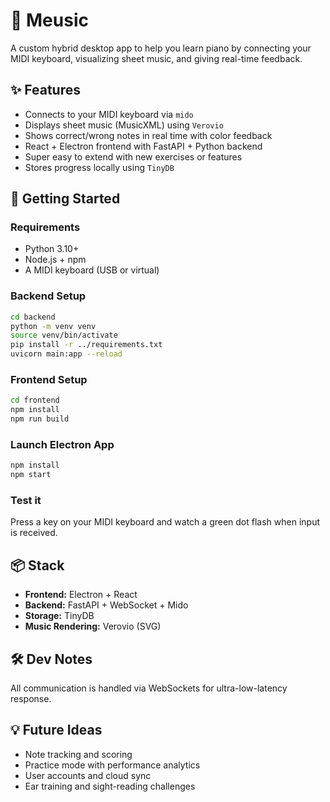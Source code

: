 # 🎹 Meusic

A custom hybrid desktop app to help you learn piano by connecting your MIDI keyboard, visualizing sheet music, and giving real-time feedback.

## ✨ Features
- Connects to your MIDI keyboard via `mido`
- Displays sheet music (MusicXML) using `Verovio`
- Shows correct/wrong notes in real time with color feedback
- React + Electron frontend with FastAPI + Python backend
- Super easy to extend with new exercises or features
- Stores progress locally using `TinyDB`

## 🚀 Getting Started

### Requirements
- Python 3.10+
- Node.js + npm
- A MIDI keyboard (USB or virtual)

### Backend Setup

```bash
cd backend
python -m venv venv
source venv/bin/activate
pip install -r ../requirements.txt
uvicorn main:app --reload
```

### Frontend Setup

```bash
cd frontend
npm install
npm run build
```

### Launch Electron App

```bash
npm install
npm start
```

### Test it
Press a key on your MIDI keyboard and watch a green dot flash when input is received.

## 📦 Stack

- **Frontend:** Electron + React
- **Backend:** FastAPI + WebSocket + Mido
- **Storage:** TinyDB
- **Music Rendering:** Verovio (SVG)

## 🛠️ Dev Notes
All communication is handled via WebSockets for ultra-low-latency response.

## 💡 Future Ideas
- Note tracking and scoring
- Practice mode with performance analytics
- User accounts and cloud sync
- Ear training and sight-reading challenges
